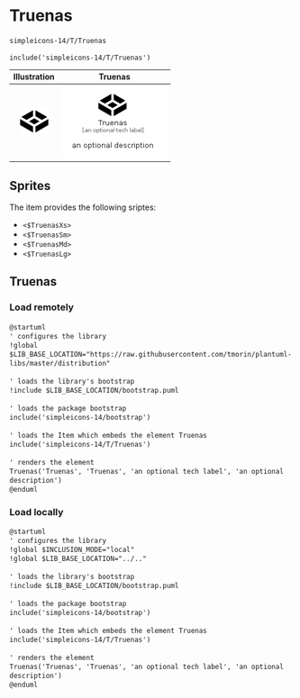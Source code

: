 # Truenas


```text
simpleicons-14/T/Truenas
```

```text
include('simpleicons-14/T/Truenas')
```



| Illustration | Truenas |
| :---: | :---: |
| ![illustration for Illustration](../../simpleicons-14/T/Truenas.png) | ![illustration for Truenas](../../simpleicons-14/T/Truenas.Local.png) |



## Sprites
The item provides the following sriptes:

- `<$TruenasXs>`
- `<$TruenasSm>`
- `<$TruenasMd>`
- `<$TruenasLg>`





## Truenas

### Load remotely
```plantuml
@startuml
' configures the library
!global $LIB_BASE_LOCATION="https://raw.githubusercontent.com/tmorin/plantuml-libs/master/distribution"

' loads the library's bootstrap
!include $LIB_BASE_LOCATION/bootstrap.puml

' loads the package bootstrap
include('simpleicons-14/bootstrap')

' loads the Item which embeds the element Truenas
include('simpleicons-14/T/Truenas')

' renders the element
Truenas('Truenas', 'Truenas', 'an optional tech label', 'an optional description')
@enduml
```

### Load locally
```plantuml
@startuml
' configures the library
!global $INCLUSION_MODE="local"
!global $LIB_BASE_LOCATION="../.."

' loads the library's bootstrap
!include $LIB_BASE_LOCATION/bootstrap.puml

' loads the package bootstrap
include('simpleicons-14/bootstrap')

' loads the Item which embeds the element Truenas
include('simpleicons-14/T/Truenas')

' renders the element
Truenas('Truenas', 'Truenas', 'an optional tech label', 'an optional description')
@enduml
```

